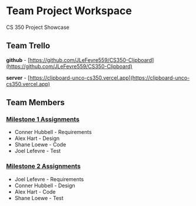 # Team Project Workspace

CS 350 Project Showcase

## Team Trello

**github** - [https://github.com/JLeFevre559/CS350-Clipboard](https://github.com/JLeFevre559/CS350-Clipboard)

**server** - [https://clipboard-unco-cs350.vercel.app](https://clipboard-unco-cs350.vercel.app)

## Team Members

### [Milestone 1 Assignments](4/1)

- Conner Hubbell - Requirements
- Alex Hart - Design
- Shane Loewe - Code
- Joel Lefevre - Test

### [Milestone 2 Assignments](4/2)

- Joel Lefevre - Requirements
- Conner Hubbell - Design
- Alex Hart - Code
- Shane Loewe - Test
